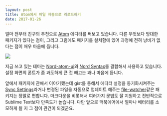```yaml
---
layout: post
title: Atom에서 파일 자동으로 리로드하기
date: 2017-01-26
---
```

얼마 전부터 친구의 추천으로 [Atom](https://atom.io) 에디터를 써보고 있습니다. 다른 무엇보다 방대한 패키지가 있다는 점이, 그리고 그럼에도 패키지를 설치함에 있어 과정에 전혀 낭비가 없다는 점이 매우 마음에 듭니다.

![](https://i.github-camo.com/1868f1a04eef28cf80403200607745387b888e6a/68747470733a2f2f7261772e67697468756275736572636f6e74656e742e636f6d2f61726374696369636573747564696f2f6e6f72642d61746f6d2d73796e7461782f646576656c6f702f6173736574732f7363726f742d746f702e706e67)

지금 쓰고 있는 테마는 [Nord-atom-ui](https://atom.io/packages/nord-atom-ui)와 [Nord Syntax](https://atom.io/themes/nord-atom-syntax)를 결합해서 사용하고 있습니다. 설정 화면의 폰트가 좀 과도하게 큰 것 빼고는 꽤나 마음에 듭니다.

앞에서 패키지에 관해서 이야기했는데 gist를 통해서 에디터 설정을 동기화시켜주는 [Sync Settings](https://atom.io/packages/sync-settings)라거나 변경된 파일을 자동으로 업데이트 해주는 [file-watcher](https://atom.io/packages/file-watcher)같은 패키지는 정말로 편합니다. 마크다운을 비롯해서 여러가지 문법도 잘 지원하고 전반적으로 Sublime Text보다 만족도가 높습니다. 다만 앞으로 맥북에어에서 얼마나 배터리를 소모하게 될 지 그 점이 관건이 되겠군요.
